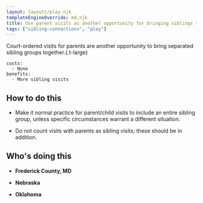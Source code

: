```yaml
---
layout: layouts/play.njk
templateEngineOverride: md,njk
title: Use parent visits as another opportunity for bringing siblings together
tags: ["sibling-connections", "play"]
---
```


Court-ordered visits for parents are another opportunity to bring separated sibling groups together.{.t-large}

    costs:
      - None
    benefits:
      - More sibling visits

## How to do this

* Make it normal practice for parent/child visits to include an entire sibling group, unless specific circumstances warrant a different situation.

* Do not count visits with parents as sibling visits; these should be in addition.

## Who's doing this

* **Frederick County, MD**

* **Nebraska**

* **Oklahoma**